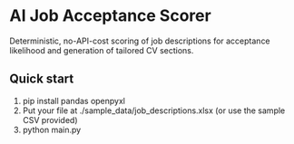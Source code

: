 # AI Job Acceptance Scorer

Deterministic, no-API-cost scoring of job descriptions for acceptance likelihood and generation of tailored CV sections.

## Quick start
1) pip install pandas openpyxl
2) Put your file at ./sample_data/job_descriptions.xlsx (or use the sample CSV provided)
3) python main.py
